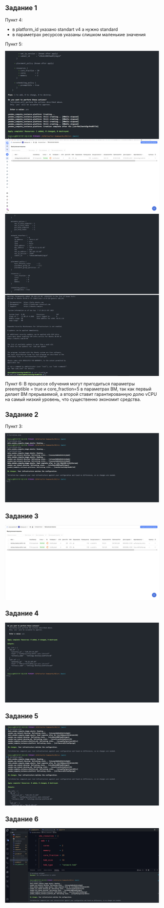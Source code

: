 ## Задание 1

Пункт 4:

- в platform_id указано standart v4 а нужно standard
- в параметрах ресурсов указаны слишком маленькие значения

Пункт 5:

![Создание виртуальной машины](./img/task_1_5_1.jpg)
![Демонстрация в ЯК](./img/task_1_5_2.jpg)
![Демонстрация в консоли](./img/task_1_5_3.jpg)
![Демонстрация ip vm](./img/task_1_5_4.jpg)

Пункт 6:
В процессе обучения могут пригодиться параметры preemptible = true и core_fraction=5 в параметрах ВМ, так как первый делает ВМ прерываемой, а второй ставит гарантированную долю vCPU на самый низкий уровень, что существенно экономит средства.

## Задание 2

Пункт 3:

![Демонстрация ip vm](./img/task_2_3.jpg)

## Задание 3

![Демонстрация созданных двух виртуальных машин](./img/task_3.jpg)

## Задание 4

![Демонстрация outputs](./img/task_4.jpg)

## Задание 5

![Демонстрация после изменения locals](./img/task_5.jpg)

## Задание 6

![Демонстрация - задание 6](./img/task_6.jpg)

